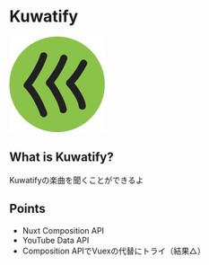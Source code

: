 # Kuwatify
<img src='./static/kuwatify_logo.png' width='170'>

## What is Kuwatify?

Kuwatifyの楽曲を聞くことができるよ

## Points

- Nuxt Composition API
- YouTube Data API
- Composition APIでVuexの代替にトライ（結果△）
